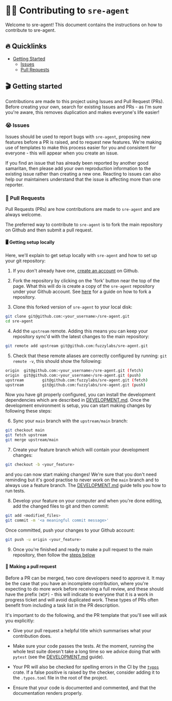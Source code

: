 # 🧑‍💻 Contributing to `sre-agent`

Welcome to sre-agent! This document contains the instructions on how to contribute to sre-agent.

## 🔥 Quicklinks

* [Getting Started](#getting-started)
  * [Issues](#issues)
  * [Pull Requests](#pull-requests)

## 🎬 Getting started

Contributions are made to this project using Issues and Pull Request (PRs). Before creating your own, search for existing Issues and PRs - as I'm sure you're aware, this removes duplication and makes everyone's life easier!

### 😭 Issues

Issues should be used to report bugs with `sre-agent`, proposing new features before a PR is raised, and to request new features. We're making use of templates to make this process easier for you and consistent for everyone - this will appear when you create an issue.

If you find an issue that has already been reported by another good samaritan, then please add your own reproduction information to the existing issue rather than creating a new one. Reacting to issues can also help our maintainers understand that the issue is affecting more than one reporter.

### 🎫 Pull Requests

Pull Requests (PRs) are how contributions are made to `sre-agent` and are always welcome.

The preferred way to contribute to `sre-agent` is to fork the main repository on Github and then submit a pull request.

#### 🖥️ Getting setup locally

Here, we'll explain to get setup locally with `sre-agent` and how to set up your git repository:

1. If you don't already have one, [create an account](https://github.com/join) on Github.

2. Fork the repository by clicking on the 'fork' button near the top of the page. What this will do is create a copy of the `sre-agent` repository under your Github account. See [here](https://help.github.com/articles/fork-a-repo/) for a guide on how to fork a repository.

3. Clone this forked version of `sre-agent` to your local disk:

```bash
git clone git@github.com:<your_username>/sre-agent.git
cd sre-agent
```

4. Add the `upstream` remote. Adding this means you can keep your repository sync'd with the latest changes to the main repository:

```bash
git remote add upstream git@github.com:fuzzylabs/sre-agent.git
```

5. Check that these remote aliases are correctly configured by running: `git remote -v`, this should show the following:

```bash
origin  git@github.com:<your_username>/sre-agent.git (fetch)
origin  git@github.com:<your_username>/sre-agent.git (push)
upstream        git@github.com:fuzzylabs/sre-agent.git (fetch)
upstream        git@github.com:fuzzylabs/sre-agent.git (push)
```

Now you have git properly configured, you can install the development dependencies which are described in [DEVELOPMENT.md](https://github.com/fuzzylabs/sre-agent/blob/main/DEVELOPMENT.md). Once the development environment is setup, you can start making changes by following these steps:

6. Sync your `main` branch with the `upstream/main` branch:

```bash
git checkout main
git fetch upstream
git merge upstream/main
```

7. Create your feature branch which will contain your development changes:

```bash
git checkout -b <your_feature>
```

and you can now start making changes! We're sure that you don't need reminding but it's good practise to never work on the `main` branch and to always use a feature branch. The [DEVELOPMENT.md](https://github.com/fuzzylabs/sre-agent/blob/main/DEVELOPMENT.md) guide tells you how to run tests.

8. Develop your feature on your computer and when you're done editing, add the changed files to git and then commit:

```bash
git add <modified_files>
git commit -m '<a meaningful commit message>'
```

Once committed, push your changes to your Github account:

```bash
git push -u origin <your_feature>
```

9. Once you're finished and ready to make a pull request to the main repository, then follow the [steps below](#🤔-making-a-pull-request)

#### 🤔 Making a pull request

Before a PR can be merged, two core developers need to approve it. It may be the case that you have an incomplete contribution, where you're expecting to do more work before receiving a full review, and these should have the prefix `[WIP]` - this will indicate to everyone that it is a work in progress ticket and will avoid duplicated work. These types of PRs often benefit from including a task list in the PR description.

It's important to do the following, and the PR template that you'll see will ask you explicitly:

* Give your pull request a helpful title which summarises what your contribution does.

* Make sure your code passes the tests. At the moment, running the whole test suite doesn't take a long time so we advice doing that with `pytest` (see the [DEVELOPMENT.md](https://github.com/fuzzylabs/sre-agent/blob/main/DEVELOPMENT.md) guide).

* Your PR will also be checked for spelling errors in the CI by the [`typos`](https://github.com/crate-ci/typos) crate. If a false positive is raised by the checker, consider adding it to the `.typos.toml` file in the root of the project.

* Ensure that your code is documented and commented, and that the documentation renders properly.
